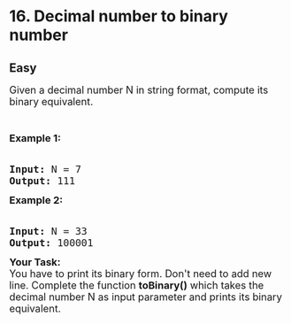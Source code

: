 # 16. Decimal number to binary number
## Easy 
<div class="problem-statement">
                <p></p><p><span style="font-size:18px">Given a decimal number N in string format, compute its binary equivalent.</span></p>

<p>&nbsp;</p>

<p><strong><span style="font-size:18px">Example 1:</span></strong></p>

<pre><span style="font-size:18px">
<strong>Input:</strong> N = 7
<strong>Output:</strong> 111</span></pre>

<p><strong><span style="font-size:18px">Example 2:</span></strong></p>

<pre><span style="font-size:18px">
<strong>Input:</strong> N = 33
<strong>Output: </strong>100001
</span></pre>

<p><span style="font-size:18px"><strong>Your Task:</strong><br>
You have to print its binary form. Don't need to add new line. Complete the function <strong>toBinary()</strong> which takes the decimal number N as input parameter and prints its binary equivalent.</span></p>
 <p></p>
            </div>